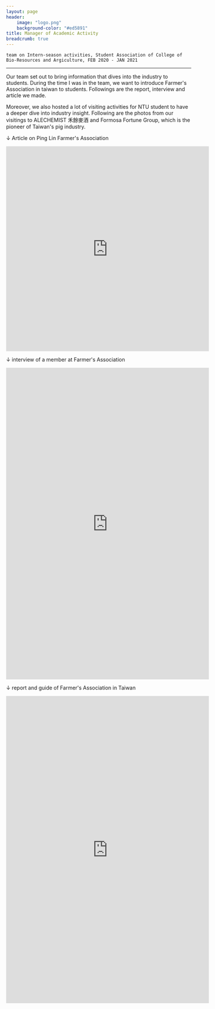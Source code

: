 ```yaml
---
layout: page
header:
    image: "logo.png"
    background-color: "#ed5891"
title: Manager of Academic Activity
breadcrumb: true
---
```


`team on Intern-season activities, Student Association of College of Bio-Resources and Argiculture, FEB 2020 - JAN 2021`

---

Our team set out to bring information that dives into the industry to students. During the time I was in the team, we want to introduce Farmer's Association in taiwan to students. Followings are the report, interview and article we made.

Moreover, we also hosted a lot of visiting activities for NTU student to have a deeper dive into industry insight. Following are the photos from our visitings to ALECHEMIST 禾餘麥酒 and Formosa Fortune Group, which is the pioneer of Taiwan's pig industry.

&darr; Article on Ping Lin Farmer's Association
<div>
        <iframe src="https://www.facebook.com/plugins/post.php?href=https%3A%2F%2Fwww.facebook.com%2Fnotes%2F%25E8%2587%25BA%25E5%25A4%25A7%25E7%2594%259F%25E8%25BE%25B2%25E5%25AD%25B8%25E9%2599%25A2%25E5%25AD%25B8%25E7%2594%259F%25E6%259C%2583%2F%25E8%25BE%25B2%25E6%259C%2583%25E5%258F%2583%25E8%25A8%25AA%25E7%2595%25AA%25E5%25A4%2596%25E7%25AF%2587-%25E8%258C%25B6%25E5%258A%25A0%25E5%25B7%25A5%25E5%25BB%25A0%25E8%2588%2587%25E5%259D%25AA%25E6%259E%2597%25E5%258D%25B0%25E8%25B1%25A1%2F2887029004758227%2F%3Fav%3D183513461776475%26eav%3DAfaQEQRv2Zz0bVHhnxu32ROLfR1LecixY6VPYBRe9JWKIIHnFvQV-SIb9g09Xeqifu0&show_text=true&width=552&height=557&appId" width="552" height="557" style="border:none;overflow:hidden" scrolling="no" frameborder="0" allowTransparency="true" allow="encrypted-media"></iframe>
</div>

&darr; interview of a member at Farmer's Association
<div>
        <iframe src="https://www.facebook.com/plugins/post.php?href=https%3A%2F%2Fwww.facebook.com%2FNtuAbc%2Fposts%2F2826013177526477&show_text=true&width=552&height=847&appId" width="552" height="847" style="border:none;overflow:hidden" scrolling="no" frameborder="0" allowTransparency="true" allow="encrypted-media"></iframe>
</div>

&darr; report and guide of Farmer's Association in Taiwan
<div>
        <iframe src="https://www.facebook.com/plugins/post.php?href=https%3A%2F%2Fwww.facebook.com%2FNtuAbc%2Fposts%2F2623725854421878&show_text=true&width=552&height=835&appId" width="552" height="835" style="border:none;overflow:hidden" scrolling="no" frameborder="0" allowTransparency="true" allow="encrypted-media"></iframe>
</div>
